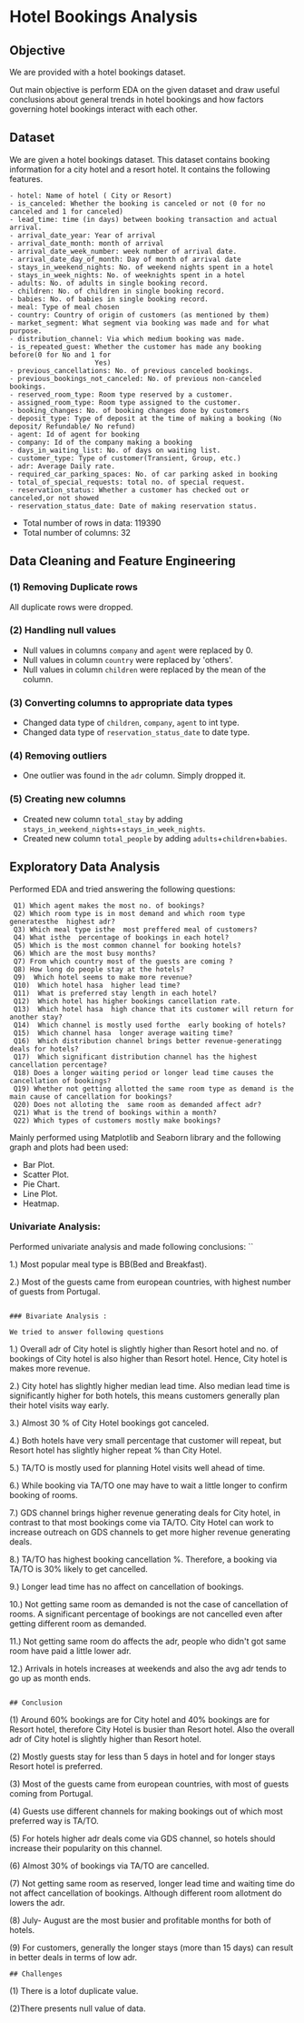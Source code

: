 # Hotel Bookings Analysis

## Objective
We are provided with a hotel bookings dataset. 

Out main objective is perform EDA on the given dataset and draw useful conclusions about general trends in hotel bookings and how factors governing hotel bookings interact with each other.

## Dataset
We are given a hotel bookings dataset. This dataset contains booking information for a city hotel and a resort hotel. It contains the following features.

```
- hotel: Name of hotel ( City or Resort)
- is_canceled: Whether the booking is canceled or not (0 for no canceled and 1 for canceled)
- lead_time: time (in days) between booking transaction and actual arrival.
- arrival_date_year: Year of arrival
- arrival_date_month: month of arrival
- arrival_date_week_number: week number of arrival date.
- arrival_date_day_of_month: Day of month of arrival date
- stays_in_weekend_nights: No. of weekend nights spent in a hotel
- stays_in_week_nights: No. of weeknights spent in a hotel
- adults: No. of adults in single booking record.
- children: No. of children in single booking record.
- babies: No. of babies in single booking record. 
- meal: Type of meal chosen 
- country: Country of origin of customers (as mentioned by them)
- market_segment: What segment via booking was made and for what purpose.
- distribution_channel: Via which medium booking was made.
- is_repeated_guest: Whether the customer has made any booking before(0 for No and 1 for 
                     Yes)
- previous_cancellations: No. of previous canceled bookings.
- previous_bookings_not_canceled: No. of previous non-canceled bookings.
- reserved_room_type: Room type reserved by a customer.
- assigned_room_type: Room type assigned to the customer.
- booking_changes: No. of booking changes done by customers
- deposit_type: Type of deposit at the time of making a booking (No deposit/ Refundable/ No refund)
- agent: Id of agent for booking
- company: Id of the company making a booking
- days_in_waiting_list: No. of days on waiting list.
- customer_type: Type of customer(Transient, Group, etc.)
- adr: Average Daily rate.
- required_car_parking_spaces: No. of car parking asked in booking
- total_of_special_requests: total no. of special request.
- reservation_status: Whether a customer has checked out or canceled,or not showed 
- reservation_status_date: Date of making reservation status.
```

- Total number of rows in data: 119390
- Total number of columns: 32
## Data Cleaning and Feature Engineering

### (1) Removing Duplicate rows
All duplicate rows were dropped.

### (2) Handling null values
- Null values in columns `company` and `agent` were replaced by 0.
- Null values in column `country` were replaced by 'others'.
- Null values in column `children` were replaced by the mean of the column.
  

### (3) Converting columns to appropriate data types

- Changed data type of `children`, `company`, `agent` to int type.
- Changed data type of `reservation_status_date` to date type.

### (4) Removing outliers

- One outlier was found in the `adr` column. Simply dropped it.

### (5) Creating new columns
- Created new column `total_stay` by adding `stays_in_weekend_nights`+`stays_in_week_nights`.
- Created new column `total_people` by adding `adults`+`children`+`babies`.

## Exploratory Data Analysis

Performed EDA and tried answering the following questions:

```
 Q1) Which agent makes the most no. of bookings?
 Q2) Which room type is in most demand and which room type generatesthe  highest adr?
 Q3) Which meal type isthe  most preffered meal of customers?
 Q4) What isthe  percentage of bookings in each hotel?
 Q5) Which is the most common channel for booking hotels?
 Q6) Which are the most busy months?
 Q7) From which country most of the guests are coming ?
 Q8) How long do people stay at the hotels?
 Q9)  Which hotel seems to make more revenue?
 Q10)  Which hotel hasa  higher lead time?
 Q11)  What is preferred stay length in each hotel?
 Q12)  Which hotel has higher bookings cancellation rate.
 Q13)  Which hotel hasa  high chance that its customer will return for another stay?
 Q14)  Which channel is mostly used forthe  early booking of hotels?
 Q15)  Which channel hasa  longer average waiting time?
 Q16)  Which distribution channel brings better revenue-generatingg deals for hotels?
 Q17)  Which significant distribution channel has the highest cancellation percentage?
 Q18) Does a longer waiting period or longer lead time causes the cancellation of bookings?
 Q19) Whether not getting allotted the same room type as demand is the main cause of cancellation for bookings?
 Q20) Does not alloting the  same room as demanded affect adr? 
 Q21) What is the trend of bookings within a month?
 Q22) Which types of customers mostly make bookings?

```

Mainly performed using Matplotlib and Seaborn library and the following graph and plots had been used:
  -  Bar Plot.
   - Scatter Plot.
   - Pie Chart.
   - Line Plot.
   - Heatmap.

             
###  Univariate Analysis:

Performed univariate analysis and made following conclusions:
``

1.) Most popular meal type is BB(Bed and Breakfast).

2.) Most of the guests came from european countries, with highest number of guests from Portugal.
 
```

### Bivariate Analysis :

We tried to answer following questions
```

1.) Overall adr of City hotel is slightly higher than Resort hotel and no. of bookings of City hotel is also higher than Resort hotel. Hence, City hotel is makes more revenue.

2.) City hotel has slightly higher median lead time. Also median lead time is significantly higher for both hotels, this means customers generally plan their hotel   visits way early.
 
 3.) Almost 30 % of City Hotel bookings got canceled.
 
 4.) Both hotels have very small percentage that customer will repeat, but Resort hotel has slightly higher repeat % than City Hotel.
 
 5.) TA/TO is mostly used for planning Hotel visits well ahead of time. 
 
 6.) While booking via TA/TO one may have to wait a little longer to confirm booking of rooms.
 
 7.) GDS channel brings higher revenue generating deals for City hotel, in contrast to that most bookings come via TA/TO. City Hotel can work to increase outreach on GDS channels to get more higher revenue generating deals.
 
 8.) TA/TO has highest booking cancellation %. Therefore, a booking via TA/TO is 30% likely to get cancelled.
 
 9.) Longer lead time has no affect on cancellation of bookings.
 
 10.) Not getting same room as demanded is not the case of cancellation of rooms. A significant percentage of bookings are not cancelled even after getting different room as demanded.
 
 11.) Not getting same room do affects the adr, people who didn't got same room have paid a little lower adr. 
 
 12.) Arrivals in hotels increases at weekends and also the avg adr tends to go up as month ends. 

```

## Conclusion

```

(1) Around 60% bookings are for City hotel and 40% bookings are for Resort hotel, therefore City Hotel is busier than Resort hotel. Also the overall adr of City hotel is slightly higher than Resort hotel.

(2) Mostly guests stay for less than 5 days in hotel and for longer stays Resort hotel is preferred.

(3) Most of the guests came from european countries, with most of guests coming from Portugal.

(4) Guests use different channels for making bookings out of which most preferred way is TA/TO.

(5) For hotels higher adr deals come via GDS channel, so hotels should increase their popularity on this channel.

(6) Almost 30% of bookings via TA/TO are cancelled.

(7) Not getting same room as reserved, longer lead time and waiting time do not affect cancellation of bookings. Although different room allotment do lowers the adr.

(8) July- August are the most busier and profitable months for both of hotels. 

(9) For customers, generally the longer stays (more than 15 days) can result in better deals in terms of low adr.

```
## Challenges
```

(1) There is a lotof duplicate value.

(2)There presents null value of data.
